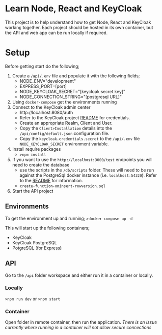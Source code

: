 # Learn Node, React and KeyCloak

This project is to help understand how to get Node, React and KeyCloak working together.
Each project should be hosted in its own container, but the API and web app can be run locally if required.

# Setup

Before getting start do the following;

1. Create a `/api/.env` file and populate it with the following fields;
   - NODE_ENV="development"
   - EXPRESS_PORT=[port]
   - NODE_KEYCLOAK_SECRET="[keycloak secret key]"
   - NODE_CONNECTION_STRING="[postgresql URL]"
2. Using `docker-compose` get the environments running
3. Connect to the KeyCloak admin center
   - http://localhost:8080/auth
   - Refer to the KeyCloak project [README](./keycloak/README.md) for credentials.
   - Create an appropriate Realm, Client and User.
   - Copy the `Client>Installation` details into the `/api/config/default.json` configuration file.
   - Copy the `keycloak.credentials.secret` to the `/api/.env` file `NODE_KEYCLOAK_SECRET` environment variable.
4. Install require packages
   - `>npm install`
5. If you want to use the `http://localhost:3000/test` endpoints you will need to create the database
   - use the scripts in the `/db/scripts` folder. These will need to be run against the PostgreSql docker instance (i.e. `localhost:54320`). Refer to the [README](./db/README.md) for information.
   - `create-function-oninsert-rowversion.sql`
6. Start the API project

## Environments

To get the environment up and running;
`>docker-compose up -d`

This will start up the following containers;

- KeyCloak
- KeyCloak PostgreSQL
- PotgreSQL (for Express)

## API

Go to the `/api` folder workspace and either run it in a container or locally.

### Locally

`>npm run dev`
or
`>npm start`

### Container

Open folder in remote container, then run the application.
_There is an issue currently where running in a container will not allow secure connections_
